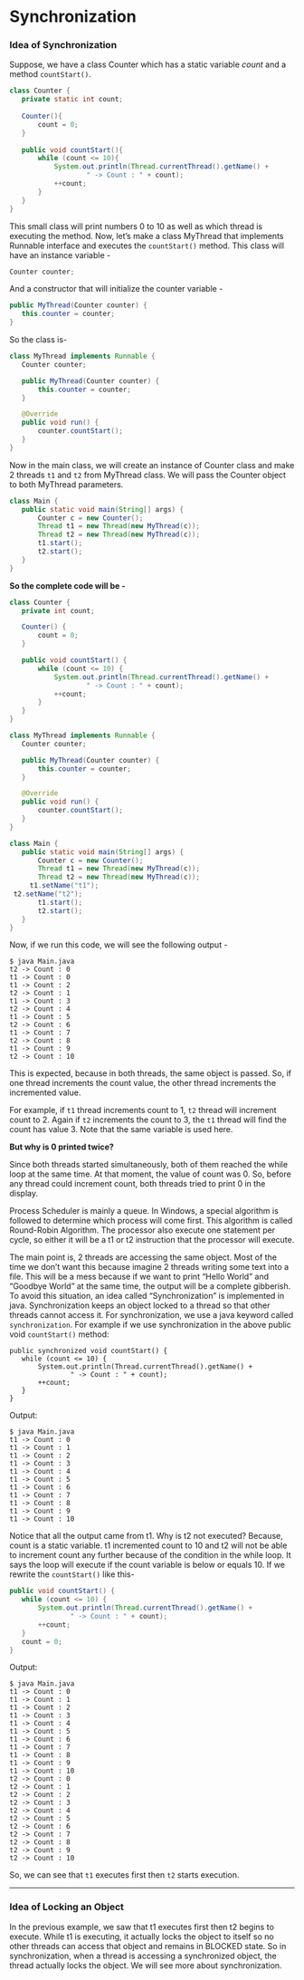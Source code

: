 # Synchronization

### Idea of Synchronization

Suppose, we have a class Counter which has a static variable *count* and a method `countStart()`.

``` java
class Counter {
   private static int count;
  
   Counter(){
       count = 0;
   }
  
   public void countStart(){
       while (count <= 10){
           System.out.println(Thread.currentThread().getName() +
                   " -> Count : " + count);
           ++count;
       }
   }
}
```

This small class will print numbers 0 to 10 as well as which thread is executing the method. Now, let’s make a class MyThread that implements Runnable interface and executes the `countStart()` method. This class will have an instance variable -

``` java
Counter counter;
```

And a constructor that will initialize the counter variable -

``` java
public MyThread(Counter counter) {
   this.counter = counter;
}
```

So the class is-

``` java
class MyThread implements Runnable {
   Counter counter;

   public MyThread(Counter counter) {
       this.counter = counter;
   }

   @Override
   public void run() {
       counter.countStart();
   }
}
```

Now in the main class, we will create an instance of Counter class and make 2 threads `t1` and `t2` from MyThread class. We will pass the Counter object to both MyThread parameters.

``` java
class Main {
   public static void main(String[] args) {
       Counter c = new Counter();
       Thread t1 = new Thread(new MyThread(c));
       Thread t2 = new Thread(new MyThread(c));
       t1.start();
       t2.start();
   }
}
```

**So the complete code will be -**

``` java
class Counter {
   private int count;

   Counter() {
       count = 0;
   }

   public void countStart() {
       while (count <= 10) {
           System.out.println(Thread.currentThread().getName() +
                   " -> Count : " + count);
           ++count;
       }
   }
}

class MyThread implements Runnable {
   Counter counter;

   public MyThread(Counter counter) {
       this.counter = counter;
   }

   @Override
   public void run() {
       counter.countStart();
   }
}

class Main {
   public static void main(String[] args) {
       Counter c = new Counter();
       Thread t1 = new Thread(new MyThread(c));
       Thread t2 = new Thread(new MyThread(c));
	 t1.setName("t1");
 t2.setName("t2");
       t1.start();
       t2.start();
   }
}
```

Now, if we run this code, we will see the following output -

``` shell
$ java Main.java
t2 -> Count : 0
t1 -> Count : 0
t1 -> Count : 2
t2 -> Count : 1
t1 -> Count : 3
t2 -> Count : 4
t1 -> Count : 5
t2 -> Count : 6
t1 -> Count : 7
t2 -> Count : 8
t1 -> Count : 9
t2 -> Count : 10
```

This is expected, because in both threads, the same object is passed. So, if one thread increments the count value, the other thread increments the incremented value.

For example, if `t1` thread increments count to 1, `t2` thread will increment count to 2. Again if `t2` increments the count to 3, the `t1` thread will find the count has value 3. Note that the same variable is used here.

**But why is 0 printed twice?**

Since both threads started simultaneously, both of them reached the while loop at the same time. At that moment, the value of count was 0. So, before any thread could increment count, both threads tried to print 0 in the display. 

Process Scheduler is mainly a queue. In Windows, a special algorithm is followed to determine which process will come first. This algorithm is called Round-Robin Algorithm. The processor also execute one statement per cycle, so either it will be a t1 or t2 instruction that the processor will execute. 

The main point is, 2 threads are accessing the same object. Most of the time we don’t want this because imagine 2 threads writing some text into a file. This will be a mess because if we want to print “Hello World” and “Goodbye World” at the same time, the output will be a complete gibberish. To avoid this situation, an idea called “Synchronization” is implemented in java. Synchronization keeps an object locked to a thread so that other threads cannot access it. For synchronization, we use a java keyword called `synchronization`. For example if we use synchronization in the above public void `countStart()` method:

``` java'
public synchronized void countStart() {
   while (count <= 10) {
       System.out.println(Thread.currentThread().getName() +
               " -> Count : " + count);
       ++count;
   }
}
```

Output:

``` shell
$ java Main.java
t1 -> Count : 0
t1 -> Count : 1
t1 -> Count : 2
t1 -> Count : 3
t1 -> Count : 4
t1 -> Count : 5
t1 -> Count : 6
t1 -> Count : 7
t1 -> Count : 8
t1 -> Count : 9
t1 -> Count : 10
```

Notice that all the output came from t1. Why is t2 not executed? Because, count is a static variable. t1 incremented count to 10 and t2 will not be able to increment count any further because of the condition in the while loop. It says the loop will execute if the count variable is below or equals 10. If we rewrite the `countStart()` like this-

``` java
public void countStart() {
   while (count <= 10) {
       System.out.println(Thread.currentThread().getName() +
               " -> Count : " + count);
       ++count;
   }
   count = 0;
}
```

Output:

``` shell
$ java Main.java
t1 -> Count : 0
t1 -> Count : 1
t1 -> Count : 2
t1 -> Count : 3
t1 -> Count : 4
t1 -> Count : 5
t1 -> Count : 6
t1 -> Count : 7
t1 -> Count : 8
t1 -> Count : 9
t1 -> Count : 10
t2 -> Count : 0
t2 -> Count : 1
t2 -> Count : 2
t2 -> Count : 3
t2 -> Count : 4
t2 -> Count : 5
t2 -> Count : 6
t2 -> Count : 7
t2 -> Count : 8
t2 -> Count : 9
t2 -> Count : 10
```

So, we can see that `t1` executes first then `t2` starts execution.

---

### Idea of Locking an Object

In the previous example, we saw that t1 executes first then t2 begins to execute. While t1 is executing, it actually locks the object to itself so no other threads can access that object and remains in BLOCKED state. So in synchronization, when a thread is accessing a synchronized object, the thread actually locks the object. We will see more about synchronization.

